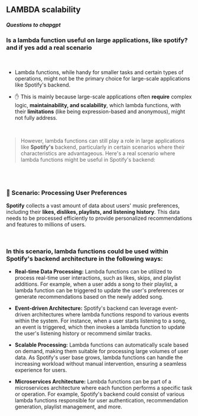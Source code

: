 ## LAMBDA scalability

##### Questions to chapgpt

### Is a lambda function useful on large applications, like spotify? and if yes add a real scenario

<br>

- Lambda functions, while handy for smaller tasks and certain types of operations, might not be the primary choice for large-scale applications like Spotify's backend.

- ✋ This is mainly because large-scale applications often **require** complex logic, **maintainability, and scalability**, which lambda functions, with their **limitations** (like being expression-based and anonymous), might not fully address.

<br>

> However, lambda functions can still play a role in large applications like **Spotify's** backend, particularly in certain scenarios where their characteristics are advantageous. Here's a real scenario where lambda functions might be useful in Spotify's backend:

<br>
<br>

### 🍭 Scenario: Processing User Preferences

**Spotify** collects a vast amount of data about users' music preferences, including their **likes, dislikes, playlists, and listening history**. This data needs to be processed efficiently to provide personalized recommendations and features to millions of users.

<br>

### In this scenario, lambda functions could be used within Spotify's backend architecture in the following ways:

- **Real-time Data Processing:** Lambda functions can be utilized to process real-time user interactions, such as likes, skips, and playlist additions. For example, when a user adds a song to their playlist, a lambda function can be triggered to update the user's preferences or generate recommendations based on the newly added song.

- **Event-driven Architecture:** Spotify's backend can leverage event-driven architectures where lambda functions respond to various events within the system. For instance, when a user starts listening to a song, an event is triggered, which then invokes a lambda function to update the user's listening history or recommend similar tracks.

- **Scalable Processing:** Lambda functions can automatically scale based on demand, making them suitable for processing large volumes of user data. As Spotify's user base grows, lambda functions can handle the increasing workload without manual intervention, ensuring a seamless experience for users.

- **Microservices Architecture:** Lambda functions can be part of a microservices architecture where each function performs a specific task or operation. For example, Spotify's backend could consist of various lambda functions responsible for user authentication, recommendation generation, playlist management, and more.
